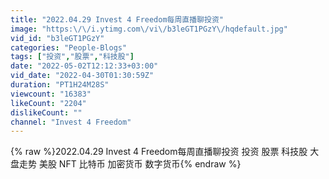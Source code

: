 ```yaml
---
title: "2022.04.29 Invest 4 Freedom每周直播聊投资"
image: "https:\/\/i.ytimg.com\/vi\/b3leGT1PGzY\/hqdefault.jpg"
vid_id: "b3leGT1PGzY"
categories: "People-Blogs"
tags: ["投资","股票","科技股"]
date: "2022-05-02T12:12:33+03:00"
vid_date: "2022-04-30T01:30:59Z"
duration: "PT1H24M28S"
viewcount: "16383"
likeCount: "2204"
dislikeCount: ""
channel: "Invest 4 Freedom"
---
```

{% raw %}2022.04.29 Invest 4 Freedom每周直播聊投资 投资 股票 科技股 大盘走势 美股 NFT 比特币 加密货币 数字货币{% endraw %}
